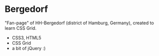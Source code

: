 # Bergedorf

"Fan-page" of HH-Bergedorf (district of Hamburg, Germany), created to learn CSS Grid.

- CSS3, HTML5
- CSS Grid
- a bit of jQuery :)
